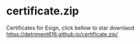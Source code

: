 # certificate.zip
Certificates for Esign, click bellow to star downlaod https://detriment616.github.io/certificate.zip/

